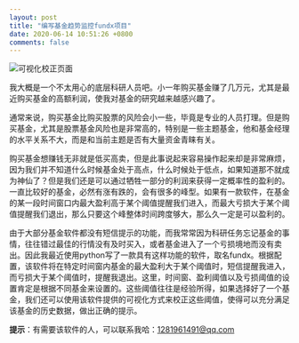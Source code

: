 ```yaml
---
layout: post
title: "编写基金趋势监控fundx项目"
date: 2020-06-14 10:51:26 +0800
comments: false
---
```


![可视化校正页面](https://jekyll-1251110281.file.myqcloud.com/images/fund_float_window_20200614_compressed_masked.jpg)

我大概是一个不太用心的底层科研人员吧。小一年购买基金赚了几万元，尤其是最近购买基金的高额利润，使我对基金的研究越来越感兴趣了。

通常来说，购买基金比购买股票的风险会小一些，毕竟是专业的人员打理。但是购买基金，尤其是股票基金风险也是非常高的，特别是一些主题基金，他和基金经理的水平关系不大，而是和当前主题是否有大量资金青睐有关。

购买基金想赚钱无非就是低买高卖，但是此事说起来容易操作起来却是非常麻烦，因为我们并不知道什么时候基金处于高点，什么时候处于低点，如果知道那不就成为神仙了？但是我们还是可以通过牺牲一部分的利润来获得一定概率性的盈利的。一直比较好的基金，必然有涨有跌的，会有很多的峰型。如果有一款软件，在基金的某一段时间窗口内最大盈利高于某个阈值提醒我们进入，而最大亏损大于某个阈值提醒我们退出，那么只要这个峰整体时间跨度够大，那么久一定是可以盈利的。

由于大部分基金软件都没有短信提示的功能，而我常常因为科研任务忘记基金的事情，往往错过最佳的行情没有及时买入，或者基金进入了一个亏损境地而没有卖出。因此我最近使用python写了一款具有这样功能的软件，取名fundx。根据配置，该软件将在特定时间窗内基金的最大盈利大于某个阈值时，短信提醒我进入，而亏损大于某个阈值时，提醒我退出。这里，时间窗、盈利阈值以及亏损阈值的设置肯定是根据不同基金来设置的。这些阈值往往是经验所得，如果选择好了一个基金，我们还可以使用该软件提供的可视化方式来校正这些阈值，使得可以充分满足该基金的历史数据，做出正确的提示。

**提示**：有需要该软件的人，可以联系我哈：[1281961491@qq.com](mailto:1281961491@qq.com)
